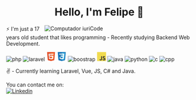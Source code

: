 ### <h1 align="center">Hello, I'm Felipe 👋</h1>

<img src="https://uploaddeimagens.com.br/images/003/073/061/full/computer-illustration.png?1612731879" min-width="400px" max-width="400px" width="400px" align="right" alt="Computador iuriCode">

<p align="left">
⚡ I'm just a 17 years old student that likes programming - Recently studying Backend Web Development.

  <p align="left">
    <img src="https://raw.githubusercontent.com/jmnote/z-icons/master/svg/php.svg" alt="php" width="25" height="25"/>
    <img src="https://cdn.jsdelivr.net/gh/devicons/devicon/icons/laravel/laravel-plain.svg" alt="laravel" width="25" height="25"/>
    <img src="https://raw.githubusercontent.com/devicons/devicon/master/icons/html5/html5-original.svg" alt="html5"  width="25" height="25"/>
    <img src="https://raw.githubusercontent.com/devicons/devicon/master/icons/css3/css3-original.svg" alt="css3"  width="25" height="25"/>
    <img src="https://cdn.jsdelivr.net/gh/devicons/devicon/icons/bootstrap/bootstrap-plain.svg" alt="boostrap"  width="25" height="25"/>
    <img src="https://raw.githubusercontent.com/devicons/devicon/master/icons/javascript/javascript-original.svg" alt="javascript" width="25" height="25"/>
    <img src="https://raw.githubusercontent.com/jmnote/z-icons/master/svg/java.svg" alt="java" width="25" height="25"/> 
    <img src="https://raw.githubusercontent.com/jmnote/z-icons/master/svg/python.svg" alt="python" width="25" height="25"/>
    <img src="https://raw.githubusercontent.com/jmnote/z-icons/master/svg/c.svg" alt="c" width="25" height="25"/>
    <img src="https://raw.githubusercontent.com/jmnote/z-icons/master/svg/cpp.svg" alt="cpp" width="25" height="25"/> 
  </p>
  
✌️ - Currently learning Laravel, Vue, JS, C# and Java.

You can contact me on:<br>
[![Linkedin](https://img.shields.io/badge/LinkedIn-0077B5?style=for-the-badge&logo=linkedin&logoColor=white)](https://www.linkedin.com/in/felipe-estevanatto-802701197/)<br>
</p>
